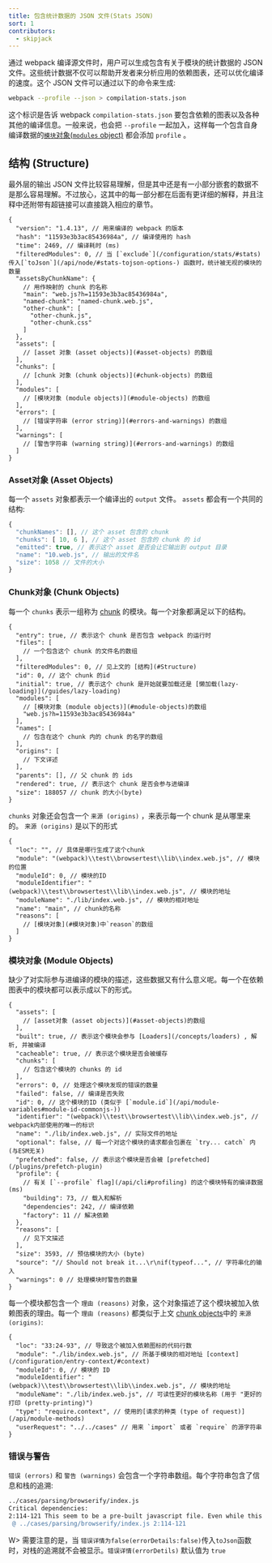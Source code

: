 ```yaml
---
title: 包含统计数据的 JSON 文件(Stats JSON)
sort: 1
contributors:
  - skipjack
---
```


通过 webpack 编译源文件时，用户可以生成包含有关于模块的统计数据的 JSON 文件。这些统计数据不仅可以帮助开发者来分析应用的依赖图表，还可以优化编译的速度。这个 JSON 文件可以通过以下的命令来生成:

``` bash
webpack --profile --json > compilation-stats.json
```

这个标识是告诉 webpack `compilation-stats.json` 要包含依赖的图表以及各种其他的编译信息。一般来说，也会把 `--profile` 一起加入，这样每一个包含自身编译数据的[`模块`对象(`modules` object)](#modules-object) 都会添加 `profile` 。


## 结构 (Structure)

最外层的输出 JSON 文件比较容易理解，但是其中还是有一小部分嵌套的数据不是那么容易理解。不过放心，这其中的每一部分都在后面有更详细的解释，并且注释中还附带有超链接可以直接跳入相应的章节。

``` js-with-links
{
  "version": "1.4.13", // 用来编译的 webpack 的版本
  "hash": "11593e3b3ac85436984a", // 编译使用的 hash
  "time": 2469, // 编译耗时 (ms)
  "filteredModules": 0, // 当 [`exclude`](/configuration/stats/#stats)传入[`toJson`](/api/node/#stats-tojson-options-) 函数时，统计被无视的模块的数量
  "assetsByChunkName": {
    // 用作映射的 chunk 的名称
    "main": "web.js?h=11593e3b3ac85436984a",
    "named-chunk": "named-chunk.web.js",
    "other-chunk": [
      "other-chunk.js",
      "other-chunk.css"
    ]
  },
  "assets": [
    // [asset 对象 (asset objects)](#asset-objects) 的数组
  ],
  "chunks": [
    // [chunk 对象 (chunk objects)](#chunk-objects) 的数组
  ],
  "modules": [
    // [模块对象 (module objects)](#module-objects) 的数组
  ],
  "errors": [
    // [错误字符串 (error string)](#errors-and-warnings) 的数组
  ],
  "warnings": [
    // [警告字符串 (warning string)](#errors-and-warnings) 的数组
  ]
}
```


### Asset对象 (Asset Objects)

每一个 `assets` 对象都表示一个编译出的 `output` 文件。 `assets` 都会有一个共同的结构:

``` js
{
  "chunkNames": [], // 这个 asset 包含的 chunk
  "chunks": [ 10, 6 ], // 这个 asset 包含的 chunk 的 id
  "emitted": true, // 表示这个 asset 是否会让它输出到 output 目录
  "name": "10.web.js", // 输出的文件名
  "size": 1058 // 文件的大小
}
```


### Chunk对象 (Chunk Objects)

每一个 `chunks` 表示一组称为 [chunk](/glossary#c) 的模块。每一个对象都满足以下的结构。

``` js-with-links
{
  "entry": true, // 表示这个 chunk 是否包含 webpack 的运行时
  "files": [
    // 一个包含这个 chunk 的文件名的数组
  ],
  "filteredModules": 0, // 见上文的 [结构](#Structure)
  "id": 0, // 这个 chunk 的id
  "initial": true, // 表示这个 chunk 是开始就要加载还是 [懒加载(lazy-loading)](/guides/lazy-loading)
  "modules": [
    // [模块对象 (module objects)](#module-objects)的数组
    "web.js?h=11593e3b3ac85436984a"
  ],
  "names": [
    // 包含在这个 chunk 内的 chunk 的名字的数组
  ],
  "origins": [
    // 下文详述
  ],
  "parents": [], // 父 chunk 的 ids
  "rendered": true, // 表示这个 chunk 是否会参与进编译
  "size": 188057 // chunk 的大小(byte)
}
```

`chunks` 对象还会包含一个 `来源 (origins)` ，来表示每一个 chunk 是从哪里来的。 `来源 (origins)` 是以下的形式

``` js-with-links
{
  "loc": "", // 具体是哪行生成了这个chunk
  "module": "(webpack)\\test\\browsertest\\lib\\index.web.js", // 模块的位置
  "moduleId": 0, // 模块的ID
  "moduleIdentifier": "(webpack)\\test\\browsertest\\lib\\index.web.js", // 模块的地址
  "moduleName": "./lib/index.web.js", // 模块的相对地址
  "name": "main", // chunk的名称
  "reasons": [
    // [模块对象](#模块对象)中`reason`的数组
  ]
}
```


### 模块对象 (Module Objects)

缺少了对实际参与进编译的模块的描述，这些数据又有什么意义呢。每一个在依赖图表中的模块都可以表示成以下的形式。

``` js-with-links
{
  "assets": [
    // [asset对象 (asset objects)](#asset-objects)的数组
  ],
  "built": true, // 表示这个模块会参与 [Loaders](/concepts/loaders) , 解析, 并被编译
  "cacheable": true, // 表示这个模块是否会被缓存
  "chunks": [
    // 包含这个模块的 chunks 的 id
  ],
  "errors": 0, // 处理这个模块发现的错误的数量
  "failed": false, // 编译是否失败
  "id": 0, // 这个模块的ID (类似于 [`module.id`](/api/module-variables#module-id-commonjs-))
  "identifier": "(webpack)\\test\\browsertest\\lib\\index.web.js", // webpack内部使用的唯一的标识
  "name": "./lib/index.web.js", // 实际文件的地址
  "optional": false, // 每一个对这个模块的请求都会包裹在 `try... catch` 内 (与ESM无关)
  "prefetched": false, // 表示这个模块是否会被 [prefetched](/plugins/prefetch-plugin)
  "profile": {
    // 有关 [`--profile` flag](/api/cli#profiling) 的这个模块特有的编译数据 (ms)
    "building": 73, // 载入和解析
    "dependencies": 242, // 编译依赖
    "factory": 11 // 解决依赖
  },
  "reasons": [
    // 见下文描述
  ],
  "size": 3593, // 预估模块的大小 (byte)
  "source": "// Should not break it...\r\nif(typeof...", // 字符串化的输入
  "warnings": 0 // 处理模块时警告的数量
}
```

每一个模块都包含一个 `理由 (reasons)` 对象，这个对象描述了这个模块被加入依赖图表的理由。每一个 `理由 (reasons)` 都类似于上文 [chunk objects](#chunk-objects)中的 `来源 (origins)`:

``` js-with-links
{
  "loc": "33:24-93", // 导致这个被加入依赖图标的代码行数
  "module": "./lib/index.web.js", // 所基于模块的相对地址 [context](/configuration/entry-context/#context)
  "moduleId": 0, // 模块的 ID
  "moduleIdentifier": "(webpack)\\test\\browsertest\\lib\\index.web.js", // 模块的地址
  "moduleName": "./lib/index.web.js", // 可读性更好的模块名称 (用于 "更好的打印 (pretty-printing)")
  "type": "require.context", // 使用的[请求的种类 (type of request)](/api/module-methods)
  "userRequest": "../../cases" // 用来 `import` 或者 `require` 的源字符串
}
```


### 错误与警告

`错误 (errors)` 和 `警告 (warnings)` 会包含一个字符串数组。每个字符串包含了信息和栈的追溯:

``` bash
../cases/parsing/browserify/index.js
Critical dependencies:
2:114-121 This seem to be a pre-built javascript file. Even while this is possible, it's not recommended. Try to require to orginal source to get better results.
 @ ../cases/parsing/browserify/index.js 2:114-121
```

W> 需要注意的是，当 `错误详情为false(errorDetails:false)`传入`toJson`函数时，对栈的追溯就不会被显示。`错误详情(errorDetils)` 默认值为 `true`

